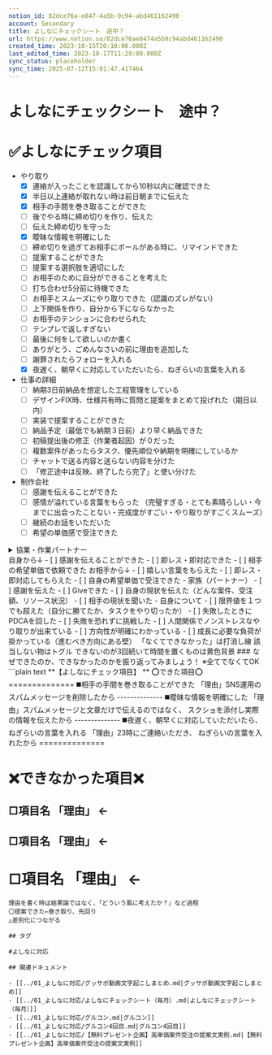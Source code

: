 ```yaml
---
notion_id: 82dce76a-e847-4a5b-9c94-abd461162490
account: Secondary
title: よしなにチェックシート　途中？
url: https://www.notion.so/82dce76ae8474a5b9c94abd461162490
created_time: 2023-10-15T20:10:00.000Z
last_edited_time: 2023-10-17T11:29:00.000Z
sync_status: placeholder
sync_time: 2025-07-12T15:01:47.417464
---
```

# よしなにチェックシート　途中？

# ✅よしなにチェック項目
- やり取り
  - [x] 連絡が入ったことを認識してから10秒以内に確認できた
  - [x] 半日以上連絡が取れない時は前日朝までに伝えた
  - [x] 相手の手間を巻き取ることができた
  - [ ] 後でやる時に締め切りを作り、伝えた
  - [ ] 伝えた締め切りを守った
  - [x] 曖昧な情報を明確にした
  - [ ] 締め切りを過ぎてお相手にボールがある時に、リマインドできた
  - [ ] 提案することができた
  - [ ] 提案する選択肢を適切にした
  - [ ] お相手のために自分ができることを考えた
  - [ ] 打ち合わせ5分前に待機できた
  - [ ] お相手とスムーズにやり取りできた（認識のズレがない）
  - [ ] 上下関係を作り、自分から下にならなかった
  - [ ] お相手のテンションに合わせられた
  - [ ] テンプレで返しすぎない
  - [ ] 最後に何をして欲しいのか書く
  - [ ] ありがとう、ごめんなさいの前に理由を追加した
  - [ ] 謝罪されたらフォローを入れる
  - [x] 夜遅く、朝早くに対応していただいたら、ねぎらいの言葉を入れる
- 仕事の詳細
  - [ ] 納期3日前納品を想定した工程管理をしている
  - [ ] デザインFIX時、仕様共有時に質問と提案をまとめて投げれた（期日以内）
  - [ ] 実装で提案することができた
  - [ ] 納品予定（最低でも納期３日前）より早く納品できた
  - [ ] 初稿提出後の修正（作業者起因）が０だった
  - [ ] 複数案件があったらタスク、優先順位や納期を明確にしているか
  - [ ] チャットで送る内容と送らない内容を分けた
  - [ ] 「修正途中は反映、終了したら完了」と使い分けた
- 制作会社
  - [ ] 感謝を伝えることができた
  - [ ] 感情が溢れている言葉をもらった
（完璧すぎる・とても素晴らしい・今までに出会ったことない・完成度がすごい・やり取りがすごくスムーズ）
  - [ ] 継続のお話をいただいた
  - [ ] 希望の単価感で受注できた
<details>
<summary>協業・作業パートナー</summary>
</details>
  自身から↓
  - [ ] 感謝を伝えることができた
  - [ ] 即レス・即対応できた
  - [ ] 相手の希望単価で依頼できた
  お相手から↓
  - [ ] 嬉しい言葉をもらえた
  - [ ] 即レス・即対応してもらえた
  - [ ] 自身の希望単価で受注できた
- 家族（パートナー）
  - [ ] 感謝を伝えた
  - [ ] Giveできた
  - [ ] 自身の現状を伝えた（どんな案件、受注額、リソース状況）
  - [ ] 相手の現状を聞いた
- 自身について
  - [ ] 限界値を１つでも超えた（自分に勝てたか、タスクをやり切ったか）
  - [ ] 失敗したときにPDCAを回した
  - [ ] 失敗を恐れずに挑戦した
  - [ ] 人間関係でノンストレスなやり取りが出来ている
  - [ ] 方向性が明確にわかっている
  - [ ] 成長に必要な負荷が掛かっている（進むべき方向にある壁）
「なくてできなかった」は打消し線
該当しない物はトグル
できないのが3回続いて時間を置くものは黄色背景
### なぜできたのか、できなかったのかを振り返ってみましょう！
※全てでなくてOK
```plain text
**【よしなにチェック項目】
**
⭕️できた項目⭕️
==============
◼️相手の手間を巻き取ることができた
「理由」SNS運用のスパムメッセージを削除したから
--------------
◼️曖昧な情報を明確にした
「理由」スパムメッセージと文章だけで伝えるのではなく、
スクショを添付し実際の情報を伝えたから
--------------
◼️夜遅く、朝早くに対応していただいたら、ねぎらいの言葉を入れる
「理由」23時にご連絡いただき、
ねぎらいの言葉を入れたから
==============

❌できなかった項目❌
==============
□項目名
「理由」
←
--------------
□項目名
「理由」
←
--------------
□項目名
「理由」
←
==============
```
理由を書く時は結果論ではなく、「どういう風に考えたか？」など過程
〇提案できた←巻き取り、先回り
△差別化につながる

## タグ

#よしなに対応 

## 関連ドキュメント

- [[../01_よしなに対応/グッサポ動画文字起こしまとめ.md|グッサポ動画文字起こしまとめ]]
- [[../01_よしなに対応/よしなにチェックシート（毎月）.md|よしなにチェックシート（毎月）]]
- [[../01_よしなに対応/グルコン.md|グルコン]]
- [[../01_よしなに対応/グルコン4回目.md|グルコン4回目]]
- [[../01_よしなに対応/【無料プレゼント企画】高単価案件受注の提案文実例.md|【無料プレゼント企画】高単価案件受注の提案文実例]]
